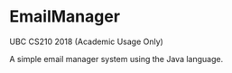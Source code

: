 # EmailManager

UBC CS210 2018 (Academic Usage Only)

A simple email manager system using the Java language.
